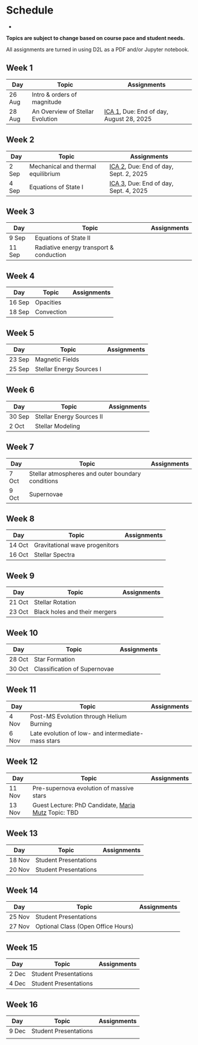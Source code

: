 # Schedule
-

**Topics are subject to change based on course pace and student needs.**

All assignments are turned in using D2L as a PDF and/or Jupyter notebook.

## Week 1

| Day    | Topic                                                | Assignments                                                      |
| ------ | ---------------------------------------------------- | ---------------------------------------------------------------- |
| 26 Aug | Intro & orders of magnitude                          |                                                                  |
| 28 Aug | An Overview of Stellar Evolution                     |[ICA 1](assignments/ica1.ipynb), Due: End of day, August 28, 2025 |
        

## Week 2

| Day    | Topic                                                | Assignments                                                      |
| ------ | ---------------------------------------------------- | ---------------------------------------------------------------- |
| 2 Sep  | Mechanical and thermal equilibrium                   | [ICA 2](assignments/ica2.ipynb), Due: End of day, Sept. 2, 2025  |
| 4 Sep  | Equations of State I                                 | [ICA 3](assignments/ica3.ipynb), Due: End of day, Sept. 4, 2025  |

## Week 3

| Day    | Topic                                                | Assignments                                                      |
| ------ | ---------------------------------------------------- | ---------------------------------------------------------------- |
| 9 Sep  | Equations of State II                                |                                                                  |
| 11 Sep | Radiative energy transport & conduction              |                                                                  |


## Week 4

| Day    | Topic                                                | Assignments                                                      |
| ------ | ---------------------------------------------------- | ---------------------------------------------------------------- |
| 16 Sep | Opacities                                            |                                                                  |
| 18 Sep | Convection                                           |                                                                  |


## Week 5

| Day    | Topic                                                | Assignments                                                      |
| ------ | ---------------------------------------------------- | ---------------------------------------------------------------- |
| 23 Sep | Magnetic Fields                                      |                                                                  |
| 25 Sep | Stellar Energy Sources I                             |                                                                  |

## Week 6

| Day    | Topic                                                | Assignments                                                      |
| ------ | ---------------------------------------------------- | ---------------------------------------------------------------- |
| 30 Sep | Stellar Energy Sources II                            |                                                                  |
| 2 Oct  | Stellar Modeling                                     |                                                                  |

## Week 7

| Day    | Topic                                                | Assignments                                                      |
| ------ | ---------------------------------------------------- | ---------------------------------------------------------------- |
| 7 Oct  | Stellar atmospheres and outer boundary conditions    |                                                                  |
| 9 Oct  | Supernovae                                           |                                                                  |

## Week 8

| Day    | Topic                                                | Assignments                                                      |
| ------ | ---------------------------------------------------- | ---------------------------------------------------------------- |
| 14 Oct | Gravitational wave progenitors                       |                                                                  |
| 16 Oct | Stellar Spectra                                      |                                                                  |

## Week 9

| Day    | Topic                                                | Assignments                                                      |
| ------ | ---------------------------------------------------- | ---------------------------------------------------------------- |
| 21 Oct | Stellar Rotation                                     |                                                                  |
| 23 Oct | Black holes and their mergers                        |                                                                  |

## Week 10

| Day    | Topic                                                | Assignments                                                      |
| ------ | ---------------------------------------------------- | ---------------------------------------------------------------- |
| 28 Oct | Star Formation                                       |                                                                  |
| 30 Oct | Classification of Supernovae                         |                                                                  |

## Week 11

| Day    | Topic                                                | Assignments                                                      |
| ------ | ---------------------------------------------------- | ---------------------------------------------------------------- |
| 4 Nov  | Post-MS Evolution through Helium Burning             |                                                                  |
| 6 Nov  | Late evolution of low- and intermediate-mass stars   |                                                                  |


## Week 12

| Day    | Topic                                                | Assignments                                                      |
| ------ | ---------------------------------------------------- | ---------------------------------------------------------------- |
| 11 Nov | Pre-supernova evolution of massive stars             |                                                                  |
| 13 Nov | Guest Lecture: PhD Candidate, [Maria Mutz](https://w3.physics.arizona.edu/person/maria-mutz) Topic: TBD |                                                                  |

## Week 13

| Day    | Topic                                                | Assignments                                                      |
| ------ | ---------------------------------------------------- | ---------------------------------------------------------------- |
| 18 Nov | Student Presentations                                |                                                                  |
| 20 Nov | Student Presentations                                |                                                                  |

## Week 14

| Day    | Topic                                                | Assignments                                                      |
| ------ | ---------------------------------------------------- | ---------------------------------------------------------------- |
| 25 Nov | Student Presentations                                |                                                                  |
| 27 Nov | Optional Class (Open Office Hours)                   |                                                                  |

## Week 15

| Day    | Topic                                                | Assignments                                                      |
| ------ | ---------------------------------------------------- | ---------------------------------------------------------------- |
| 2 Dec  | Student Presentations                                |                                                                  |
| 4 Dec  | Student Presentations                                |                                                                  |

## Week 16

| Day    | Topic                                                | Assignments                                                      |
| ------ | ---------------------------------------------------- | ---------------------------------------------------------------- |
| 9 Dec  | Student Presentations                                |                                                                  |
|        |                                                      |                                                                  |

